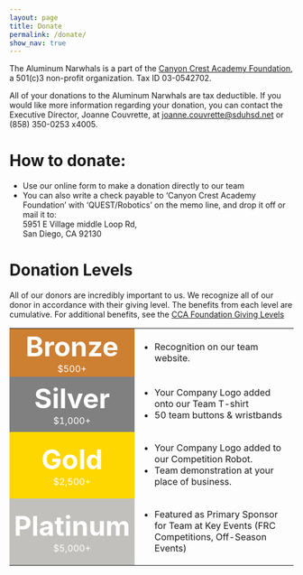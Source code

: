 ```yaml
---
layout: page
title: Donate
permalink: /donate/
show_nav: true
---
```


The Aluminum Narwhals is a part of the [Canyon Crest Academy Foundation](http://canyoncrestfoundation.org/), a 501(c)3 non-profit organization. Tax ID 03-0542702.

All of your donations to the Aluminum Narwhals are tax deductible. If you would like more information regarding your donation, you can contact the Executive Director, Joanne Couvrette, at [joanne.couvrette@sduhsd.net](mailto:joanne.couvrette@sduhsd.net) or (858) 350-0253 x4005.

# How to donate:
+ Use our online form to make a donation directly to our team
+ You can also write a check payable to ‘Canyon Crest Academy Foundation’ with ‘QUEST/Robotics’ on the memo line, and drop it off or mail it to:  
  5951 E Village middle Loop Rd,  
  San Diego, CA 92130

# Donation Levels
All of our donors are incredibly important to us. We recognize all of our donor in accordance with their giving level. The benefits from each level are cumulative.
For additional benefits, see the [CCA Foundation Giving Levels]("http://www.canyoncrestfoundation.org/recognition/giving-levels-and-donor-premiums")


<table width ="100%" border="0" cellpadding="10" cellspacing="0">

<tr>
<td bgcolor="CD7F32" align="center">
<b><font color="white" size="40px">Bronze</font></b>
<br>
<font color="white">$500+</font>
</td>
<td>
<ul>
<li>Recognition on our team website.</li>
</ul>
</td>
</tr>

<tr>
<td bgcolor="grey" align="center">
<b><font color="white" size="40px">Silver</font></b>
<br>
<font color="white">$1,000+</font>
</td>
<td >
<ul>
<li>Your Company Logo added onto our Team T-shirt</li>
<li>50 team buttons & wristbands</li>
</ul>
</td>
</tr>

<tr>
<td bgcolor="gold" align="center">
<b><font color="white" size="40px">Gold</font></b>
<br>
<font color="white">$2,500+</font>
</td>
<td >
<ul>
<li>Your Company Logo added to our Competition Robot.</li>
<li>Team demonstration at your place of business.</li>
</td>
</tr>

<tr>
<td bgcolor="#c2c0bc" align="center">
<b><font color="white" size="40px">Platinum</font></b>
<br>
<font color="white">$5,000+</font>
</td>
<td>
<ul>
<li>Featured as Primary Sponsor for Team at Key Events (FRC Competitions, Off-Season Events)</li>
</ul>
</td>
</tr>

</table>
